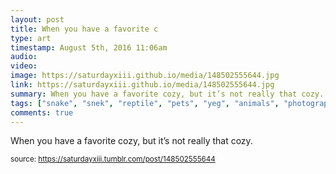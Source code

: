 ```yaml
---
layout: post
title: When you have a favorite c
type: art
timestamp: August 5th, 2016 11:06am
audio: 
video: 
image: https://saturdayxiii.github.io/media/148502555644.jpg
link: https://saturdayxiii.github.io/media/148502555644.jpg
summary: When you have a favorite cozy, but it’s not really that cozy.
tags: ["snake", "snek", "reptile", "pets", "yeg", "animals", "photography", "art"]
comments: true
---
```


When you have a favorite cozy, but it’s not really that cozy.
 
  
<small>source: https://saturdayxiii.tumblr.com/post/148502555644</small>